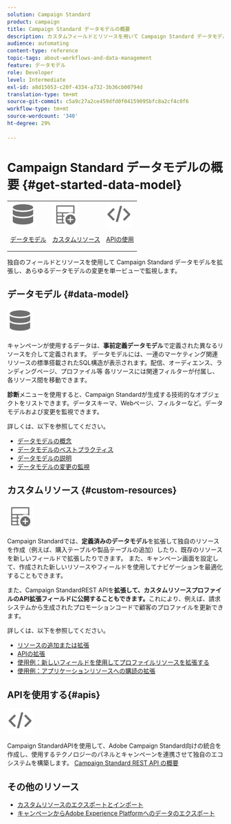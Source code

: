 ```yaml
---
solution: Campaign Standard
product: campaign
title: Campaign Standard データモデルの概要
description: カスタムフィールドとリソースを用いて Campaign Standard データモデルを強化し、REST API を拡大して拡張フィールドを公開します。
audience: automating
content-type: reference
topic-tags: about-workflows-and-data-management
feature: データモデル
role: Developer
level: Intermediate
exl-id: a8d15053-c20f-4334-a732-3b36cb00794d
translation-type: tm+mt
source-git-commit: c5a9c27a2ce459dfd0f04159095bfc8a2cf4c0f6
workflow-type: tm+mt
source-wordcount: '340'
ht-degree: 29%

---
```


# Campaign Standard データモデルの概要 {#get-started-data-model}

<table>
<tr>
<td><img src="assets/do-not-localize/icon_datamodel.svg" width="60px"><p><a href="#data-model">データモデル</a></p></td>
<td><img src="assets/do-not-localize/icon_custom.svg" width="60px"><p><a href="#custom-resources">カスタムリソース</a></p></td><td><img src="assets/do-not-localize/icon_api.svg" width="60px"><p><a href="#custom-resources">APIの使用</a></p></td></tr>
</table>

独自のフィールドとリソースを使用して Campaign Standard データモデルを拡張し、あらゆるデータモデルの変更を単一ビューで監視します。

## データモデル {#data-model}

<img src="assets/do-not-localize/icon_datamodel.svg" width="60px">

キャンペーンが使用するデータは、**事前定義データモデル**&#x200B;で定義された異なるリソースを介して定義されます。 データモデルには、一連のマーケティング関連リソースの標準搭載されたSQL構造が表示されます。配信、オーディエンス、ランディングページ、プロファイル等 各リソースには関連フィルターが付属し、各リソース間を移動できます。

**診断**&#x200B;メニューを使用すると、Campaign Standardが生成する技術的なオブジェクトをリストできます。データスキーマ、Webページ、フィルターなど。データモデルおよび変更を監視できます。

詳しくは、以下を参照してください。

* [データモデルの概念](../../developing/using/data-model-concepts.md)
* [データモデルのベストプラクティス](../../developing/using/data-model-best-practices.md)
* [データモデルの説明](../../developing/using/datamodel-introduction.md)
* [データモデルの変更の監視](../../developing/using/monitoring-data-model-changes.md)

## カスタムリソース {#custom-resources}

<img src="assets/do-not-localize/icon_custom.svg" width="60px">

Campaign Standardでは、**定義済みのデータモデル**&#x200B;を拡張して独自のリソースを作成（例えば、購入テーブルや製品テーブルの追加）したり、既存のリソースを新しいフィールドで拡張したりできます。 また、キャンペーン画面を設定して、作成された新しいリソースやフィールドを使用してナビゲーションを最適化することもできます。

また、Campaign StandardREST APIを&#x200B;**拡張して、カスタムリソースプロファイルのAPI拡張フィールドに公開することもできます。**&#x200B;これにより、例えば、請求システムから生成されたプロモーションコードで顧客のプロファイルを更新できます。

詳しくは、以下を参照してください。

* [リソースの追加または拡張](../../developing/using/key-steps-to-add-a-resource.md)
* [APIの拡張](../../developing/using/about-extending-the-api.md)
* [使用例：新しいフィールドを使用してプロファイルリソースを拡張する](../../developing/using/extending-the-profile-resource-with-a-new-field.md)
* [使用例：アプリケーションリソースへの購読の拡張](../../developing/using/extending-the-subscriptions-to-an-application-resource.md)

## APIを使用する{#apis}

<img src="assets/do-not-localize/icon_api.svg" width="60px">

Campaign StandardAPIを使用して、Adobe Campaign Standard向けの統合を作成し、使用するテクノロジーのパネルとキャンペーンを連携させて独自のエコシステムを構築します。 [Campaign Standard REST API の概要](../../api/using/get-started-apis.md)

## その他のリソース

* [カスタムリソースのエクスポートとインポート](https://helpx.adobe.com/campaign/kb/acs-get-started-with-cusres.html)
* [キャンペーンからAdobe Experience Platformへのデータのエクスポート](../../integrating/using/export-campaign-data.md)

